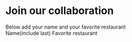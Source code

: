 # Join our collaboration

Below add your name and your favorite restaurant
<br>
Name(include last) Favorite restaurant<br>
